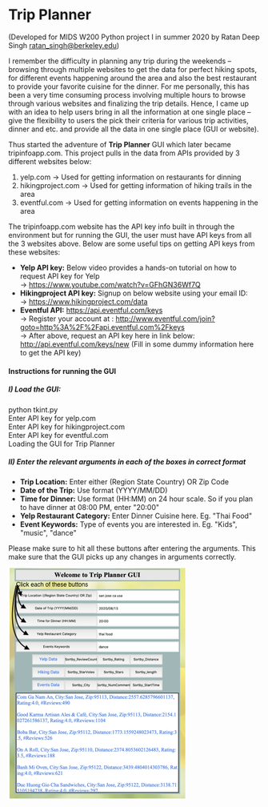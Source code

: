 # Trip Planner
(Developed for MIDS W200 Python project I in summer 2020 by Ratan Deep Singh ratan_singh@berkeley.edu)</div>

I remember the difficulty in planning any trip during the weekends – browsing through multiple websites to get the data for perfect hiking spots, for different events happening around the area and also the best restaurant to provide your favorite cuisine for the dinner. For me personally, this has been a very time consuming process involving multiple hours to browse through various websites and finalizing the trip details. Hence, I came up with an idea to help users bring in all the information at one single place – give the flexibility to users the pick their criteria for various trip activities, dinner and etc. and provide all the data in one single place (GUI or website).

Thus started the adventure of **Trip Planner** GUI which later became tripinfoapp.com. This project pulls in the data from APIs provided by 3 different websites below:

1) yelp.com -> Used for getting information on restaurants for dinning
2) hikingproject.com -> Used for getting information of hiking trails in the area
3) eventful.com -> Used for getting information on events happening in the area

The tripinfoapp.com website has the API key info built in through the environment but for running the GUI, the user must have API keys from all the 3 websites above. Below are some useful tips on getting API keys from these websites: 

  - **Yelp API key:** Below video provides a hands-on tutorial on how to request API key for Yelp\
     -> https://www.youtube.com/watch?v=GFhGN36Wf7Q
  - **Hikingproject API key:** Signup on below website using your email ID:\
     -> https://www.hikingproject.com/data
  - **Eventful API:** https://api.eventful.com/keys  
     -> Register your account at : http://www.eventful.com/join?goto=http%3A%2F%2Fapi.eventful.com%2Fkeys  
     -> After above, request an API key here in link below: http://api.eventful.com/keys/new (Fill in some dummy information here to get the API key)

#### Instructions for running the GUI 

##### I) Load the GUI: 
python tkint.py  
Enter API key for yelp.com **<YOUR YELP API KEY>**  
Enter API key for hikingproject.com **<YOUR HIKINGPROJECT API KEY>**  
Enter API key for eventful.com **<YOUR EVENTFUL API KEY>**  
Loading the GUI for Trip Planner  

##### II) Enter the relevant arguments in each of the boxes in correct format
  - **Trip Location:** Enter either (Region State Country) OR Zip Code
  - **Date of the Trip:** Use format (YYYY/MM/DD)
  - **Time for Dinner:** Use format (HH:MM) on 24 hour scale. So if you plan to have dinner at 08:00 PM, enter "20:00"
  - **Yelp Restaurant Category:** Enter Dinner Cuisine here. Eg. "Thai Food" 
  - **Event Keywords:** Type of events you are interested in. Eg. "Kids", "music", "dance"

Please make sure to hit all these buttons after entering the arguments. This make sure that the GUI picks up any changes in arguments correctly. 

![](images/gui.png)

